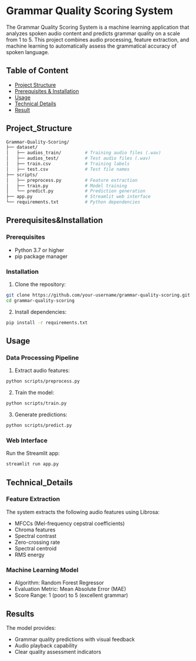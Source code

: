 # Grammar Quality Scoring System
The Grammar Quality Scoring System is a machine learning application that analyzes spoken audio content and predicts grammar quality on a scale from 1 to 5. This project combines audio processing, feature extraction, and machine learning to automatically assess the grammatical accuracy of spoken language.

## Table of Content
- [Project Structure](#Project_Structure)
- [Prerequisites & Installation](#Prerequisites&Installation)
- [Usage](#Usage)
- [Technical Details](#Technical_Details)
- [Result](#Results)

## Project_Structure
```Bash
Grammar-Quality-Scoring/
├── dataset/
│   ├── audios_train/         # Training audio files (.wav)
│   ├── audios_test/          # Test audio files (.wav)
│   ├── train.csv             # Training labels
│   ├── test.csv              # Test file names
├── scripts/
│   ├── preprocess.py         # Feature extraction
│   ├── train.py              # Model training
│   └── predict.py            # Prediction generation
├── app.py                    # Streamlit web interface
└── requirements.txt          # Python dependencies
```

## Prerequisites&Installation
### Prerequisites
- Python 3.7 or higher
- pip package manager

### Installation
1. Clone the repository:
```bash
git clone https://github.com/your-username/grammar-quality-scoring.git
cd grammar-quality-scoring
```
2. Install dependencies:
```bash
pip install -r requirements.txt
```

## Usage
### Data Processing Pipeline
1. Extract audio features:
```bash
python scripts/preprocess.py
```
2. Train the model:
```bash
python scripts/train.py
```
3. Generate predictions:
```bash
python scripts/predict.py
```
### Web Interface
Run the Streamlit app:
```bash
streamlit run app.py
```

## Technical_Details
### Feature Extraction
The system extracts the following audio features using Librosa:
- MFCCs (Mel-frequency cepstral coefficients)
- Chroma features
- Spectral contrast
- Zero-crossing rate
- Spectral centroid
- RMS energy

### Machine Learning Model
- Algorithm: Random Forest Regressor
- Evaluation Metric: Mean Absolute Error (MAE)
- Score Range: 1 (poor) to 5 (excellent grammar)

## Results
The model provides:
- Grammar quality predictions with visual feedback
- Audio playback capability
- Clear quality assessment indicators
